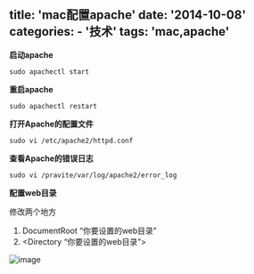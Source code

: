 title: 'mac配置apache'
date: '2014-10-08'
categories:
	- '技术'
tags: 'mac,apache'
---

**启动apache**

```shell
sudo apachectl start
```

**重启apache**

```shell
sudo apachectl restart
```
<!-- more -->

**打开Apache的配置文件**

```shell
sudo vi /etc/apache2/httpd.conf
```

**查看Apache的错误日志**

```shell
sudo vi /pravite/var/log/apache2/error_log
```

**配置web目录**

修改两个地方
1. DocumentRoot “你要设置的web目录”
2. &lt;Directory “你要设置的web目录”&gt;

![image](/assets/postimg/apache.jpg)